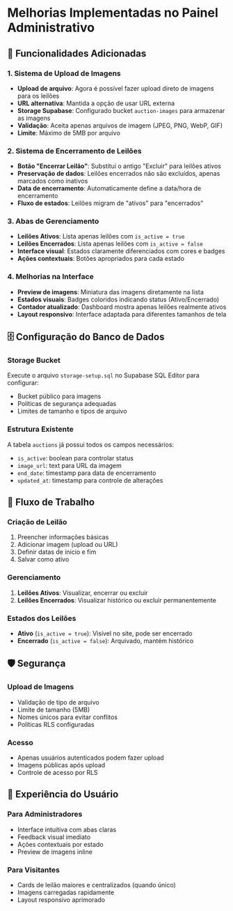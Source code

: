 # Melhorias Implementadas no Painel Administrativo

## 🚀 Funcionalidades Adicionadas

### 1. Sistema de Upload de Imagens
- **Upload de arquivo**: Agora é possível fazer upload direto de imagens para os leilões
- **URL alternativa**: Mantida a opção de usar URL externa
- **Storage Supabase**: Configurado bucket `auction-images` para armazenar as imagens
- **Validação**: Aceita apenas arquivos de imagem (JPEG, PNG, WebP, GIF)
- **Limite**: Máximo de 5MB por arquivo

### 2. Sistema de Encerramento de Leilões
- **Botão "Encerrar Leilão"**: Substitui o antigo "Excluir" para leilões ativos
- **Preservação de dados**: Leilões encerrados não são excluídos, apenas marcados como inativos
- **Data de encerramento**: Automaticamente define a data/hora de encerramento
- **Fluxo de estados**: Leilões migram de "ativos" para "encerrados"

### 3. Abas de Gerenciamento
- **Leilões Ativos**: Lista apenas leilões com `is_active = true`
- **Leilões Encerrados**: Lista apenas leilões com `is_active = false`
- **Interface visual**: Estados claramente diferenciados com cores e badges
- **Ações contextuais**: Botões apropriados para cada estado

### 4. Melhorias na Interface
- **Preview de imagens**: Miniatura das imagens diretamente na lista
- **Estados visuais**: Badges coloridos indicando status (Ativo/Encerrado)
- **Contador atualizado**: Dashboard mostra apenas leilões realmente ativos
- **Layout responsivo**: Interface adaptada para diferentes tamanhos de tela

## 🗄️ Configuração do Banco de Dados

### Storage Bucket
Execute o arquivo `storage-setup.sql` no Supabase SQL Editor para configurar:
- Bucket público para imagens
- Políticas de segurança adequadas
- Limites de tamanho e tipos de arquivo

### Estrutura Existente
A tabela `auctions` já possui todos os campos necessários:
- `is_active`: boolean para controlar status
- `image_url`: text para URL da imagem
- `end_date`: timestamp para data de encerramento
- `updated_at`: timestamp para controle de alterações

## 🔄 Fluxo de Trabalho

### Criação de Leilão
1. Preencher informações básicas
2. Adicionar imagem (upload ou URL)
3. Definir datas de início e fim
4. Salvar como ativo

### Gerenciamento
1. **Leilões Ativos**: Visualizar, encerrar ou excluir
2. **Leilões Encerrados**: Visualizar histórico ou excluir permanentemente

### Estados dos Leilões
- **Ativo** (`is_active = true`): Visível no site, pode ser encerrado
- **Encerrado** (`is_active = false`): Arquivado, mantém histórico

## 🛡️ Segurança

### Upload de Imagens
- Validação de tipo de arquivo
- Limite de tamanho (5MB)
- Nomes únicos para evitar conflitos
- Políticas RLS configuradas

### Acesso
- Apenas usuários autenticados podem fazer upload
- Imagens públicas após upload
- Controle de acesso por RLS

## 📱 Experiência do Usuário

### Para Administradores
- Interface intuitiva com abas claras
- Feedback visual imediato
- Ações contextuais por estado
- Preview de imagens inline

### Para Visitantes
- Cards de leilão maiores e centralizados (quando único)
- Imagens carregadas rapidamente
- Layout responsivo aprimorado
